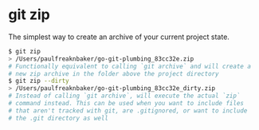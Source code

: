 # git zip

The simplest way to create an archive of your current project state.

```bash
$ git zip
> /Users/paulfreaknbaker/go-git-plumbing_83cc32e.zip
# Functionally equivalent to calling `git archive` and will create a
# new zip archive in the folder above the project directory
$ git zip --dirty
> /Users/paulfreaknbaker/go-git-plumbing_83cc32e_dirty.zip
# Instead of calling `git archive`, will execute the actual `zip`
# command instead. This can be used when you want to include files
# that aren't tracked with git, are .gitignored, or want to include
# the .git directory as well
```